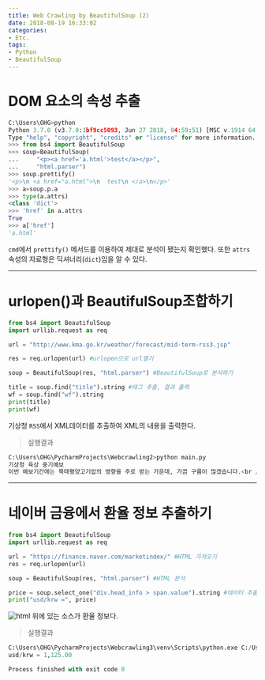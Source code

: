 ```yaml
---
title: Web Crawling by BeautifulSoup (2)
date: 2018-08-19 16:33:02
categories:
- Etc.
tags:
- Python
- BeautifulSoup
---
```

# DOM 요소의 속성 추출
```Python
C:\Users\OHG>python
Python 3.7.0 (v3.7.0:1bf9cc5093, Jun 27 2018, 04:59:51) [MSC v.1914 64 bit (AMD64)] on win32
Type "help", "copyright", "credits" or "license" for more information.
>>> from bs4 import BeautifulSoup
>>> soup=BeautifulSoup(
...     "<p><a href='a.html'>test</a></p>",
...     "html.parser")
>>> soup.prettify()
'<p>\n <a href="a.html">\n  test\n </a>\n</p>'
>>> a=soup.p.a
>>> type(a.attrs)
<class 'dict'>
>>> 'href' in a.attrs
True
>>> a['href']
'a.html'
```
<!-- more -->
`cmd`에서 `prettify()` 메서드를 이용하여 제대로 분석이 됐는지 확인했다.
또한 `attrs` 속성의 자료형은 딕셔너리(`dict`)임을 알 수 있다.
***
# urlopen()과 BeautifulSoup조합하기
~~~Python
from bs4 import BeautifulSoup
import urllib.request as req

url = "http://www.kma.go.kr/weather/forecast/mid-term-rss3.jsp"

res = req.urlopen(url) #urlopen으로 url열기

soup = BeautifulSoup(res, "html.parser") #BeautifulSoup로 분석하기

title = soup.find("title").string #태그 추출, 결과 출력
wf = soup.find("wf").string
print(title)
print(wf)
~~~
기상청 `RSS`에서 XML데이터를 추출하여 XML의 내용을 출력한다.
> 실행결과

~~~Python
C:\Users\OHG\PycharmProjects\Webcrawling2>python main.py
기상청 육상 중기예보
이번 예보기간에는 북태평양고기압의 영향을 주로 받는 가운데, 가끔 구름이 많겠습니다.<br />기온은 평년(최저기온: 18~23℃, 최고기온: 26~31℃)보다 높겠습니다.<br />강수량은 평년(6~17mm)보다 적겠습니다.<br /><br />* 이번 예보기간에도 무더위가 계속 이어지겠고, 밤에는 열대야가 나타나는 곳이 있겠습니다.<br />* 주의보 수준의 폭염이 당분간 이어짐에 따라 온열질환자 발 생 가능성이 있으니, 건강관리와 농.축산물과 수산물 관리에 유의하기 바랍니다.<br />* 제19호 태풍 '솔릭(SOULIK)'이 북상하는 가운데, 이 태풍의 발달과 이동경로에 따라 전반에 기압계 변동 가능성이 크겠으니, 앞으로 발표되는 기상정보를 참고하기 바랍니다.
~~~
***
# 네이버 금융에서 환율 정보 추출하기
~~~Python
from bs4 import BeautifulSoup
import urllib.request as req

url = "https://finance.naver.com/marketindex/" #HTML 가져오기
res = req.urlopen(url)

soup = BeautifulSoup(res, "html.parser") #HTML 분석

price = soup.select_one("div.head_info > span.value").string #데이터 추출
print("usd/krw =", price)
~~~
![html](/images/beautifulsoup-2/html.png)
위에 있는 소스가 환율 정보다.
> 실행결과

~~~Python
C:\Users\OHG\PycharmProjects\Webcrawling3\venv\Scripts\python.exe C:/Users/OHG/PycharmProjects/Webcrawling3/Main.py
usd/krw = 1,125.00

Process finished with exit code 0
~~~

